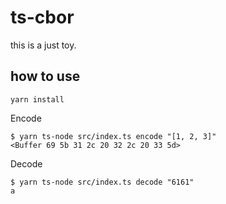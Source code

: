 # ts-cbor

this is a just toy.

## how to use

```
yarn install
```

Encode

```
$ yarn ts-node src/index.ts encode "[1, 2, 3]"
<Buffer 69 5b 31 2c 20 32 2c 20 33 5d>
```

Decode

```
$ yarn ts-node src/index.ts decode "6161"
a
```
